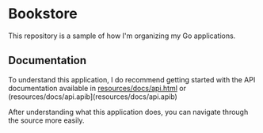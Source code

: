 # Bookstore

This repository is a sample of how I'm organizing my Go applications.

## Documentation

To understand this application, I do recommend getting started with the API documentation available in [resources/docs/api.html](resources/docs/api.html) or (resources/docs/api.apib](resources/docs/api.apib)

After understanding what this application does, you can navigate through the source more easily.
